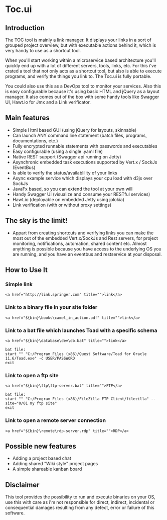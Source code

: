 
# Toc.ui

## Introduction 

The TOC tool is mainly a link manager. It displays your links in a sort of grouped project overview, but with executable actions behind it, which is very handy to use as a shortcut tool.

When you'll start working within a microservice based architecture you'll quickly end up with a lot of different servers, tools, links, etc. For this i've crated a tool that not only acts as a shortcut tool, but also is able to execute programs, and verify the things you link to. The Toc.ui is fully portable.

You could also use this as a DevOps tool to monitor your services. Also this is easy configurable because it's using basic HTML and jQuery as a layout manager. It also comes out of the box with some handy tools like Swagger UI, Hawt.io for Jmx and a Link verificator.

## Main features 

- Simple Html based GUI (using jQuery for layouts, skinnable)
- Can launch ANY command line statement (batch files, programs, documentations, etc.)
- Fully encrypted runnable statements with passwords and executables
- Easy configurable (using a single .yaml file)
- Native REST support (Swagger api running on Jetty)
- Asynchronic embedded task executions supported by Vert.x / SockJs (EventBus)
- Is able to verify the status/availablility of your links
- Async example service which displays your cpu load with d3js over SockJs
- JavaFx based, so you can extend the tool at your own will
- Handy Swagger UI (visualize and consume your RESTful services)
- Hawt.io (deployable on embedded Jetty using jolokia)
- Link verification (with or without proxy settings)

## The sky is the limit!
- Appart from creating shortcuts and verifying links you can make the most out of the embedded Vert.x/SockJs and Rest servers, for project monitoring, notifications, automation, shared content etc. Almost anything is possible because you have access to the underlying OS you are running, and you have an eventbus and restservice at your disposal.

## How to Use It 

### Simple link 
```
<a href="http://link.springer.com" title="">link</a>
```
### Link to a binary file in your site folder
```
<a href="${bin}\books\camel_in_action.pdf" title="">link</a>
```
### Link to a bat file which launches Toad with a specific schema
```
<a href="${bin}\database\dev\db.bat" title="">link</a>

bat file:
start "" "C:/Program Files (x86)/Quest Software/Toad for Oracle 11.6/Toad.exe" -c USER/PASSWORD
exit
```
### Link to open a ftp site 
```
<a href="${bin}\ftp\ftp-server.bat" title="">FTP</a>

bat file:
start "" "C:/Program Files (x86)/FileZilla FTP Client/filezilla" --site="0/01 my ftp site"
exit
```   
### Link to open a remote server connection
```
<a href="${bin}\remote\rdp-server.rdp" title="">RDP</a>
```

## Possible new features
- Adding a project based chat
- Adding shared "Wiki style" project pages
- A simple shareable kanban board

## Disclaimer
This tool provides the possibility to run and execute binaries on your OS, use this with care as i'm not responsible for direct, indirect, incidental or consequential damages resulting from any defect, error or failure of this software. 
